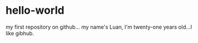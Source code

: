 # hello-world
my first repository on github...
my name's Luan, I'm twenty-one years old...I like gibhub.
